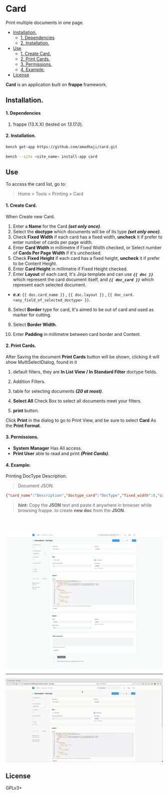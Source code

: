 # Card

Print multiple documents in one page.

- [Installation.](#installation)
  - [1. Dependencies](#1-dependencies)
  - [2. Installation.](#2-installation)
- [Use](#use)
  - [1. Create Card.](#1-create-card)
  - [2. Print Cards.](#2-print-cards)
  - [3. Permissions.](#3-permissions)
  - [4. Example:](#4-example)
- [License](#license)


**Card** is an application built on **frappe** framework.

## Installation.
#### 1. Dependencies
1. frappe (13.X.X) (tested on _13.17.0_).

#### 2. Installation.

  ```sh
  bench get-app https://github.com/amadhaji/card.git
  ```

  ```sh
  bench --site <site_name> install-app card
  ```


## Use
To access the card list, go to:

> Home > Tools > Printing > Card

#### 1. Create Card.
When Create new Card.
1. Enter a **Name** for the Card **_(set only once)_**.
2. Select the **doctype** which documents will be of its type **_(set only once)_**.
3. Check **Fixed Width** if each card has a fixed width, **uncheck** it if prefer to enter number of cards per page width.
4. Enter **Card Width** in millimetre if Fixed Width checked, or Select number of **Cards Per Page Width** if it's unchecked.
5. Check **Fixed Height** if each card has a fixed height, **uncheck** it if  prefer to be Content Height.
6. Enter **Card Height** in millimetre if Fixed Height checked.
7. Enter **Layout** of each card, It's Jinja template and can use **_`{{ doc }}`_** which represent the card document itself, and **_`{{ doc_card }}`_** which represent each selected document.
  * **_e.x_**: `{{ doc.card_name }}` , `{{ doc.layout }}` , `{{ doc_card.<any_field_of_selected_doctype> }}`.
8. Select **Border** type for card, It's aimed to be out of card and used as marker for cutting.
9. Select **Border Width**.

10. Enter **Padding** in millimetre between card border and Content.


#### 2. Print Cards.
After Saving the document **Print Cards** button will be shown, clicking it will show MultiSelectDialog, found in it
1. default filters, they are **In List View / In Standard Filter** doctype fields.
2. Addition Filters.

3. table for selecting documents **_(20 at most)_**.
4. **Select All** Check Box to select all documents meet your filters.
5. **print** button.

Click **Print** in the dialog to go to Print View, and be sure to select **Card** As the **Print Format**.

#### 3. Permissions.
* **System Manager** Has All access.
* **Print User** able to read and print **_(Print Cards)_**.


#### 4. Example:
Printing DocType Description.
> Document JSON. 

```json
{"card_name":"Description","doctype_card":"DocType","fixed_width":0,"card_width":0,"cards_per_page_width":"2","fixed_height":1,"card_height":30,"layout":"<div class=\"card text-white bg-secondary\">\n<div class=\"card-header\">{{ doc_card.name }}</div>\n  <div class=\"card-body\">\n    <p class=\"card-text\">{{ doc_card.description if  doc_card.description else \"\"}}</p>\n    <p class=\"card-text\">{{ doc_card.document if  doc_card.documentation else \"\"}}</p>\n  </div>\n</div>\n\n<style>\n    .card-header{\n        color: #fff;\n        background-color: #888;\n        font-size: 14pt;\n    }\n    .card{\n        border: solid #888;\n        min-height:100%;\n    }\n    .card-text{\n        padding: 1mm;\n        font-size: 10pt;\n    }\n</style>","border":"dashed","padding":2,"border_width":"thin","doctype":"Card"}
```

> **_hint:_**
> Copy the **JSON** text and paste it anywhere in browser while browsing frappe.
> to create **new doc** from the **JSON**.
>

<br/><br/>

![description_doctype.png](docs/img/description_doctype.png)

**************************

![print_description_docType](docs/img/print_description_doctype.gif)

## License

GPLv3+
